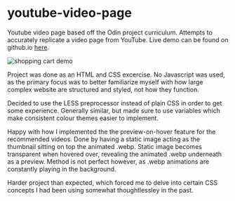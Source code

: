 # youtube-video-page

Youtube video page based off the Odin project curriculum. Attempts to accurately replicate a video page from YouTube. Live demo can be found on github.io [here](https://sasountorossian.github.io/youtube-video-page/). 

![shopping cart demo](YouTube.gif)

Project was done as an HTML and CSS excercise. No Javascript was used, as the primary focus was to better familiarize myself with how large complex website are structured and styled, not how they function.

Decided to use the LESS preprocessor instead of plain CSS in order to get some experience. Generally similar, but made sure to use variables which make consistent colour themes easier to implement.

Happy with how I implemented the the preview-on-hover feature for the recommended videos. Done by having a static image acting as the thumbnail sitting on top the animated .webp. Static image becomes transparent when hovered over, revealing the animated .webp underneath as a preview. Method is not perfect however, as .webp animations are constantly playing in the background.

Harder project than expected, which forced me to delve into certain CSS concepts I had been using somewhat thoughtlessley in the past. 
